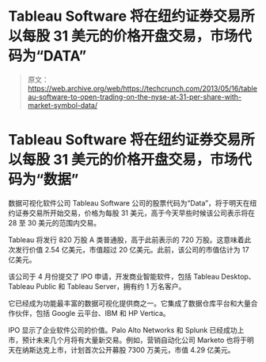 # Tableau Software 将在纽约证券交易所以每股 31 美元的价格开盘交易，市场代码为“DATA”

> 原文：<https://web.archive.org/web/https://techcrunch.com/2013/05/16/tableau-software-to-open-trading-on-the-nyse-at-31-per-share-with-market-symbol-data/>

# Tableau Software 将在纽约证券交易所以每股 31 美元的价格开盘交易，市场代码为“数据”

数据可视化软件公司 Tableau Software 公司的股票代码为“Data”，将于明天在纽约证券交易所开始交易，价格为每股 31 美元，高于今天早些时候该公司表示将在 28 至 30 美元的范围内交易。

Tableau 将发行 820 万股 A 类普通股，高于此前表示的 720 万股。这意味着此次发行价值 2.54 亿美元，市值超过 20 亿美元。此前，该公司的市值估计为 17 亿美元。

该公司于 4 月份提交了 IPO 申请，开发商业智能软件，包括 Tableau Desktop、Tableau Public 和 Tableau Server，拥有约 1 万名客户。

它已经成为功能最丰富的数据可视化提供商之一。它集成了数据仓库平台和大量合作伙伴，包括 Google 云平台、IBM 和 HP Vertica。

IPO 显示了企业软件公司的价值。Palo Alto Networks 和 Splunk 已经成功上市，预计未来几个月将有大量新交易。例如，营销自动化公司 Marketo 也将于明天在纳斯达克上市，计划首次公开募股 7300 万美元，市值 4.29 亿美元。